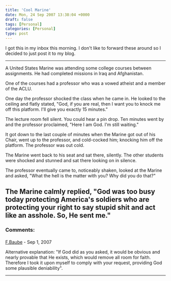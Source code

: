 ```yaml
---
title: 'Cool Marine'
date: Mon, 24 Sep 2007 13:38:04 +0000
draft: false
tags: [Personal]
categories: [Personal]
type: post
---
```


I got this in my inbox this morning. I don't like to forward these around so I decided to just post it to my blog.

* * *

A United States Marine was attending some college courses between assignments. He had completed missions in Iraq and Afghanistan.

One of the courses had a professor who was a vowed atheist and a member of the ACLU.

One day the professor shocked the class when he came in. He looked to the ceiling and flatly stated, "God, if you are real, then I want you to knock me off this platform. I'll give you exactly 15 minutes."

The lecture room fell silent. You could hear a pin drop. Ten minutes went by and the professor proclaimed, "Here I am God. I'm still waiting."

It got down to the last couple of minutes when the Marine got out of his Chair, went up to the professor, and cold-cocked him; knocking him off the platform. The professor was out cold.

The Marine went back to his seat and sat there, silently. The other students were shocked and stunned and sat there looking on in silence.

The professor eventually came to, noticeably shaken, looked at the Marine and asked, "What the hell is the matter with you? Why did you do that?"

The Marine calmly replied, "God was too busy today protecting America's soldiers who are protecting your right to say stupid shit and act like an asshole. So, He sent me."
---
### Comments:
####
[F.Baube]( "fbaube@yahoo.com") - <time datetime="2007-09-24 11:29:12">Sep 1, 2007</time>

Alternative explanation: "If God did as you asked, it would be obvious and nearly provable that He exists, which would remove all room for faith. Therefore I took it upon myself to comply with your request, providing God some plausible deniability".
<hr />
